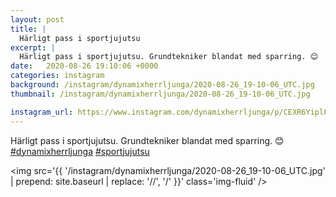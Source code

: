 ```yaml
---
layout: post
title: |
  Härligt pass i sportjujutsu
excerpt: |
  Härligt pass i sportjujutsu. Grundtekniker blandat med sparring. 😊  
date:   2020-08-26 19:10:06 +0000
categories: instagram
background: /instagram/dynamixherrljunga/2020-08-26_19-10-06_UTC.jpg
thumbnail: /instagram/dynamixherrljunga/2020-08-26_19-10-06_UTC.jpg

instagram_url: https://www.instagram.com/dynamixherrljunga/p/CEXR6YiplFy
---
```

Härligt pass i sportjujutsu. Grundtekniker blandat med sparring. 😊 [#dynamixherrljunga](https://www.instagram.com/explore/tags/dynamixherrljunga/) [#sportjujutsu](https://www.instagram.com/explore/tags/sportjujutsu/)



<img src='{{ '/instagram/dynamixherrljunga/2020-08-26_19-10-06_UTC.jpg' | prepend: site.baseurl | replace: '//', '/' }}' class='img-fluid' />
